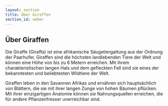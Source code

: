 ```yaml
---
layout: section
title: Über Giraffen
section_id: ueber
---
```


## Über Giraffen

Die Giraffe (Giraffa) ist eine afrikanische Säugetiergattung aus der Ordnung der Paarhufer. Giraffen sind die höchsten landlebenden Tiere der Welt und können eine Höhe von bis zu 6 Metern erreichen. Mit ihrem charakteristischen langen Hals und dem gefleckten Fell sind sie eines der bekanntesten und beliebtesten Wildtiere der Welt.

Giraffen leben in den Savannen Afrikas und ernähren sich hauptsächlich von Blättern, die sie mit ihrer langen Zunge von hohen Bäumen pflücken. Mit ihrer einzigartigen Anatomie können sie Nahrungsquellen erreichen, die für andere Pflanzenfresser unerreichbar sind.